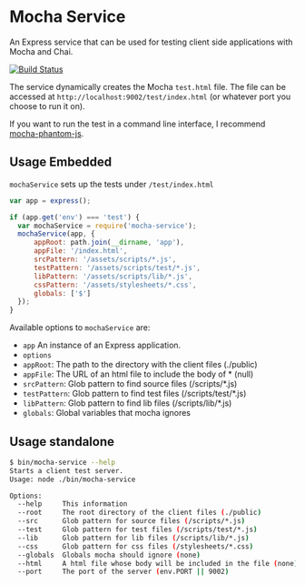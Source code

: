 # Mocha Service

An Express service that can be used for testing client side applications with
Mocha and Chai.

[![Build Status](https://travis-ci.org/andersjanmyr/mocha-service.png)](https://travis-ci.org/andersjanmyr/mocha-service)

The service dynamically creates the Mocha `test.html` file. The file can be
accessed at `http://localhost:9002/test/index.html` (or whatever port you
choose to run it on).

If you want to run the test in a command line interface, I recommend
[mocha-phantom-js](https://github.com/metaskills/mocha-phantomjs).

## Usage Embedded

`mochaService` sets up the tests under `/test/index.html`

```javascript
var app = express();

if (app.get('env') === 'test') {
  var mochaService = require('mocha-service');
  mochaService(app, {
      appRoot: path.join(__dirname, 'app'),
      appFile: '/index.html',
      srcPattern: '/assets/scripts/*.js',
      testPattern: '/assets/scripts/test/*.js',
      libPattern: '/assets/scripts/lib/*.js',
      cssPattern: '/assets/stylesheets/*.css',
      globals: ['$']
  });
}
```

Available options to `mochaService` are:

 * `app` An instance of an Express application.
 * `options`
 *  `appRoot`: The path to the directory with the client files (./public)
 *  `appFile`: The URL of an html file to include the body of *  (null)
 *  `srcPattern`: Glob pattern to find source files (/scripts/*.js)
 *  `testPattern`: Glob pattern to find test files (/scripts/test/*.js)
 *  `libPattern`: Glob pattern to find lib files (/scripts/lib/*.js)
 *  `globals`: Global variables that mocha ignores


## Usage standalone

```sh
$ bin/mocha-service --help
Starts a client test server.
Usage: node ./bin/mocha-service

Options:
  --help     This information
  --root     The root directory of the client files (./public)
  --src      Glob pattern for source files (/scripts/*.js)
  --test     Glob pattern for test files (/scripts/test/*.js)
  --lib      Glob pattern for lib files (/scripts/lib/*.js)
  --css      Glob pattern for css files (/stylesheets/*.css)
  --globals  Globals mocha should ignore (none)
  --html     A html file whose body will be included in the file (none)
  --port     The port of the server (env.PORT || 9002)
```

